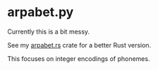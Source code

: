 arpabet.py
==========
Currently this is a bit messy. 

See my [arpabet.rs](https://github.com/echelon/arpabet.rs) crate 
for a better Rust version.

This focuses on integer encodings of phonemes.

